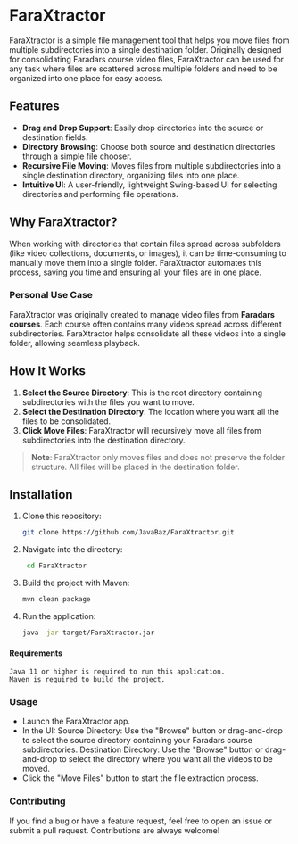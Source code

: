 # FaraXtractor

FaraXtractor is a simple file management tool that helps you move files from multiple subdirectories into a single destination folder. Originally designed for consolidating Faradars course video files, FaraXtractor can be used for any task where files are scattered across multiple folders and need to be organized into one place for easy access.

## Features

- **Drag and Drop Support**: Easily drop directories into the source or destination fields.
- **Directory Browsing**: Choose both source and destination directories through a simple file chooser.
- **Recursive File Moving**: Moves files from multiple subdirectories into a single destination directory, organizing files into one place.
- **Intuitive UI**: A user-friendly, lightweight Swing-based UI for selecting directories and performing file operations.

## Why FaraXtractor?

When working with directories that contain files spread across subfolders (like video collections, documents, or images), it can be time-consuming to manually move them into a single folder. FaraXtractor automates this process, saving you time and ensuring all your files are in one place.

### Personal Use Case

FaraXtractor was originally created to manage video files from **Faradars courses**. Each course often contains many videos spread across different subdirectories. FaraXtractor helps consolidate all these videos into a single folder, allowing seamless playback.

## How It Works

1. **Select the Source Directory**: This is the root directory containing subdirectories with the files you want to move.
2. **Select the Destination Directory**: The location where you want all the files to be consolidated.
3. **Click Move Files**: FaraXtractor will recursively move all files from subdirectories into the destination directory.

> **Note**: FaraXtractor only moves files and does not preserve the folder structure. All files will be placed in the destination folder.

## Installation

1. Clone this repository:
   ```bash
   git clone https://github.com/JavaBaz/FaraXtractor.git
   ```
2. Navigate into the directory:
   ```bash
    cd FaraXtractor
    ```
3. Build the project with Maven:
    ```bash
   mvn clean package
   ```
4. Run the application:
    ```bash
   java -jar target/FaraXtractor.jar
   ```

####  Requirements

    Java 11 or higher is required to run this application.
    Maven is required to build the project.

### Usage

-  Launch the FaraXtractor app.
-  In the UI:
   Source Directory: Use the "Browse" button or drag-and-drop to select the source directory containing your Faradars course subdirectories.
   Destination Directory: Use the "Browse" button or drag-and-drop to select the directory where you want all the videos to be moved.
-   Click the "Move Files" button to start the file extraction process.


### Contributing

If you find a bug or have a feature request, feel free to open an issue or submit a pull request. Contributions are always welcome!

